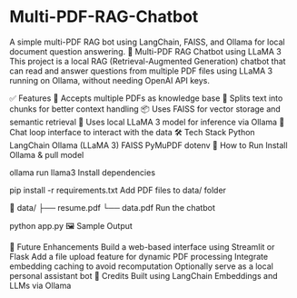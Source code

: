 # Multi-PDF-RAG-Chatbot
A simple multi-PDF RAG bot using LangChain, FAISS, and Ollama for local document question answering.
🧠 Multi-PDF RAG Chatbot using LLaMA 3
This project is a local RAG (Retrieval-Augmented Generation) chatbot that can read and answer questions from multiple PDF files using LLaMA 3 running on Ollama, without needing OpenAI API keys.

✅ Features
📄 Accepts multiple PDFs as knowledge base
🧩 Splits text into chunks for better context handling
📦 Uses FAISS for vector storage and semantic retrieval
🤖 Uses local LLaMA 3 model for inference via Ollama
🔁 Chat loop interface to interact with the data
🛠️ Tech Stack
Python
LangChain
Ollama (LLaMA 3)
FAISS
PyMuPDF
dotenv
🧪 How to Run
Install Ollama & pull model

ollama run llama3
Install dependencies

pip install -r requirements.txt
Add PDF files to data/ folder

📁 data/
├── resume.pdf
└── data.pdf
Run the chatbot

python app.py
🖼️ Sample Output

🚀 Future Enhancements
Build a web-based interface using Streamlit or Flask
Add a file upload feature for dynamic PDF processing
Integrate embedding caching to avoid recomputation
Optionally serve as a local personal assistant bot
🧠 Credits
Built using LangChain
Embeddings and LLMs via Ollama
